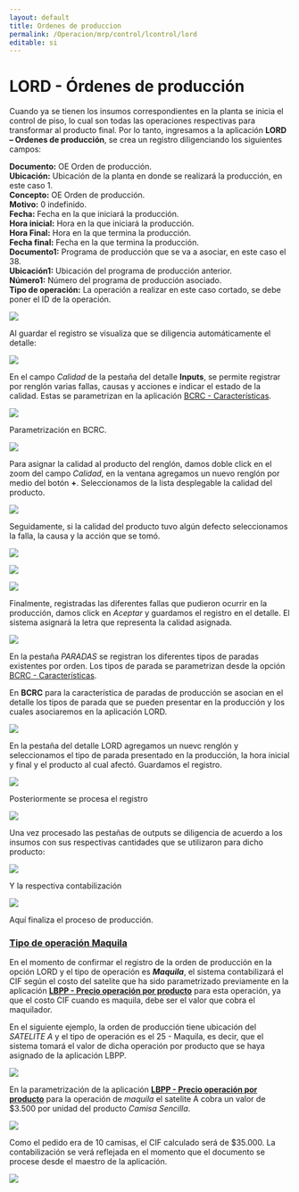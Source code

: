 ```yaml
---
layout: default
title: Ordenes de produccion
permalink: /Operacion/mrp/control/lcontrol/lord
editable: si
---
```


# LORD - Órdenes de producción

Cuando ya se tienen los insumos correspondientes en la planta se inicia el control de piso, lo cual son todas las operaciones respectivas para transformar al producto final. Por lo tanto, ingresamos a la aplicación **LORD – Ordenes de producción**, se crea un registro diligenciando los siguientes campos:  

**Documento:** OE Orden de producción.  
**Ubicación:** Ubicación de la planta en donde se realizará la producción, en este caso 1.  
**Concepto:** OE Orden de producción.  
**Motivo:** 0 indefinido.  
**Fecha:** Fecha en la que iniciará la producción.  
**Hora inicial:** Hora en la que iniciará la producción.  
**Hora Final:** Hora en la que termina la producción.  
**Fecha final:** Fecha en la que termina la producción.  
**Documento1:** Programa de producción que se va a asociar, en este caso el 38.  
**Ubicación1:** Ubicación del programa de producción anterior.  
**Número1:** Número del programa de producción asociado.  
**Tipo de operación:** La operación a realizar en este caso cortado, se debe poner el ID de la operación.  

![](lord1.png)

Al guardar el registro se visualiza que se diligencia automáticamente el detalle:  

![](lord2.png)

En el campo _Calidad_ de la pestaña del detalle **Inputs**, se permite registrar por renglón varias fallas, causas y acciones e indicar el estado de la calidad. Estas se parametrizan en la aplicación [BCRC - Características](http://docs.oasiscom.com/Operacion/common/bcomer/bcrc).  

![](lord9.png)

Parametrización en BCRC.  

![](lord8.png)

Para asignar la calidad al producto del renglón, damos doble click en el zoom del campo _Calidad_, en la ventana agregamos un nuevo renglón por medio del botón **+**. Seleccionamos de la lista desplegable la calidad del producto.  

![](lord10.png)

Seguidamente, si la calidad del producto tuvo algún defecto seleccionamos la falla, la causa y la acción que se tomó.  

![](lord11.png)

![](lord12.png)

![](lord13.png)

Finalmente, registradas las diferentes fallas que pudieron ocurrir en la producción, damos click en _Aceptar_ y guardamos el registro en el detalle. El sistema asignará la letra que representa la calidad asignada.  

![](lord14.png)

En la pestaña _PARADAS_ se registran los diferentes tipos de paradas existentes por orden. Los tipos de parada se parametrizan desde la opción [BCRC - Características](http://docs.oasiscom.com/Operacion/common/bcomer/bcrc).  

En **BCRC** para la característica de paradas de producción se asocian en el detalle los tipos de parada que se pueden presentar en la producción y los cuales asociaremos en la aplicación LORD.  

![](lord6.png)

En la pestaña del detalle LORD agregamos un nuevc renglón y seleccionamos el tipo de parada presentado en la producción, la hora inicial y final y el producto al cual afectó. Guardamos el registro.  

![](lord7.png)

Posteriormente se procesa el registro  

![](lord3.png)

Una vez procesado las pestañas de outputs se diligencia de acuerdo a los insumos con sus respectivas cantidades que se utilizaron para dicho producto:  

![](lord4.png)

Y la respectiva contabilización  

![](lord5.png)

Aquí finaliza el proceso de producción.  


### [Tipo de operación Maquila](http://docs.oasiscom.com/Operacion/mrp/control/lcontrol/lord#tipo-de-operación-maquila)

En el momento de confirmar el registro de la orden de producción en la opción LORD y el tipo de operación es _**Maquila**_, el sistema contabilizará el CIF según el costo del satelite que ha sido parametrizado previamente en la aplicación [**LBPP - Precio operación por producto**](http://docs.oasiscom.com/Operacion/mrp/produccion/lbasica/lbpp) para esta operación, ya que el costo CIF cuando es maquila, debe ser el valor que cobra el maquilador.  

En el siguiente ejemplo, la orden de producción tiene ubicación del _SATELITE A_ y el tipo de operación es el 25 - Maquila, es decir, que el sistema tomará el valor de dicha operación por producto que se haya asignado de la aplicación LBPP.  

![](lord15.png)


En la parametrización de la aplicación [**LBPP - Precio operación por producto**](http://docs.oasiscom.com/Operacion/mrp/produccion/lbasica/lbpp) para la operación de _maquila_ el satelite A cobra un valor de $3.500 por unidad del producto _Camisa Sencilla_.  

![](lord16.png)

Como el pedido era de 10 camisas, el CIF calculado será de $35.000. La contabilización se verá reflejada en el momento que el documento se procese desde el maestro de la aplicación.  

![](lord17.png)


